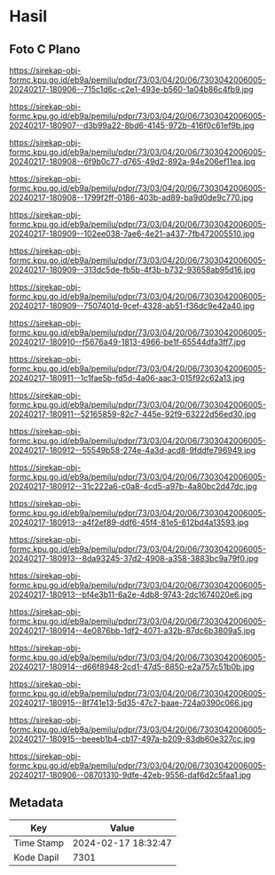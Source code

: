 # Hasil

## Foto C Plano

https://sirekap-obj-formc.kpu.go.id/eb9a/pemilu/pdpr/73/03/04/20/06/7303042006005-20240217-180906--715c1d6c-c2e1-493e-b560-1a04b86c4fb9.jpg

https://sirekap-obj-formc.kpu.go.id/eb9a/pemilu/pdpr/73/03/04/20/06/7303042006005-20240217-180907--d3b99a22-8bd6-4145-972b-416f0c61ef9b.jpg

https://sirekap-obj-formc.kpu.go.id/eb9a/pemilu/pdpr/73/03/04/20/06/7303042006005-20240217-180908--6f9b0c77-d765-49d2-892a-94e206ef11ea.jpg

https://sirekap-obj-formc.kpu.go.id/eb9a/pemilu/pdpr/73/03/04/20/06/7303042006005-20240217-180908--1799f2ff-0186-403b-ad89-ba9d0de9c770.jpg

https://sirekap-obj-formc.kpu.go.id/eb9a/pemilu/pdpr/73/03/04/20/06/7303042006005-20240217-180909--102ee038-7ae6-4e21-a437-7fb472005510.jpg

https://sirekap-obj-formc.kpu.go.id/eb9a/pemilu/pdpr/73/03/04/20/06/7303042006005-20240217-180909--313dc5de-fb5b-4f3b-b732-93658ab95d16.jpg

https://sirekap-obj-formc.kpu.go.id/eb9a/pemilu/pdpr/73/03/04/20/06/7303042006005-20240217-180909--7507401d-9cef-4328-ab51-f36dc9e42a40.jpg

https://sirekap-obj-formc.kpu.go.id/eb9a/pemilu/pdpr/73/03/04/20/06/7303042006005-20240217-180910--f5676a49-1813-4966-be1f-65544dfa3ff7.jpg

https://sirekap-obj-formc.kpu.go.id/eb9a/pemilu/pdpr/73/03/04/20/06/7303042006005-20240217-180911--1c1fae5b-fd5d-4a06-aac3-015f92c62a13.jpg

https://sirekap-obj-formc.kpu.go.id/eb9a/pemilu/pdpr/73/03/04/20/06/7303042006005-20240217-180911--52165859-82c7-445e-92f9-63222d56ed30.jpg

https://sirekap-obj-formc.kpu.go.id/eb9a/pemilu/pdpr/73/03/04/20/06/7303042006005-20240217-180912--55549b58-274e-4a3d-acd8-9fddfe796949.jpg

https://sirekap-obj-formc.kpu.go.id/eb9a/pemilu/pdpr/73/03/04/20/06/7303042006005-20240217-180912--31c222a6-c0a8-4cd5-a97b-4a80bc2d47dc.jpg

https://sirekap-obj-formc.kpu.go.id/eb9a/pemilu/pdpr/73/03/04/20/06/7303042006005-20240217-180913--a4f2ef89-ddf6-45f4-81e5-612bd4a13593.jpg

https://sirekap-obj-formc.kpu.go.id/eb9a/pemilu/pdpr/73/03/04/20/06/7303042006005-20240217-180913--8da93245-37d2-4908-a358-3883bc9a79f0.jpg

https://sirekap-obj-formc.kpu.go.id/eb9a/pemilu/pdpr/73/03/04/20/06/7303042006005-20240217-180913--bf4e3b11-6a2e-4db8-9743-2dc1674020e6.jpg

https://sirekap-obj-formc.kpu.go.id/eb9a/pemilu/pdpr/73/03/04/20/06/7303042006005-20240217-180914--4e0876bb-1df2-4071-a32b-87dc6b3809a5.jpg

https://sirekap-obj-formc.kpu.go.id/eb9a/pemilu/pdpr/73/03/04/20/06/7303042006005-20240217-180914--d66f8948-2cd1-47d5-8850-e2a757c51b0b.jpg

https://sirekap-obj-formc.kpu.go.id/eb9a/pemilu/pdpr/73/03/04/20/06/7303042006005-20240217-180915--8f741e13-5d35-47c7-baae-724a0390c066.jpg

https://sirekap-obj-formc.kpu.go.id/eb9a/pemilu/pdpr/73/03/04/20/06/7303042006005-20240217-180915--beeeb1b4-cb17-497a-b209-83db60e327cc.jpg

https://sirekap-obj-formc.kpu.go.id/eb9a/pemilu/pdpr/73/03/04/20/06/7303042006005-20240217-180906--08701310-9dfe-42eb-9556-daf6d2c5faa1.jpg


## Metadata

| Key        | Value               |
| ---------- | ------------------- |
| Time Stamp | 2024-02-17 18:32:47 |
| Kode Dapil | 7301                |




